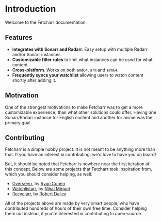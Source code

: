 # Introduction

Welcome to the Fetcharr documentation.

## Features

- **Integrates with Sonarr and Radarr**. Easy setup with multiple Radarr and/or Sonarr instances.
- **Customizable filter rules** to limit what instances can be used for what content.
- **Cross-platform**. Works on both `amd64`, `arm` and `arm64`.
- **Frequently syncs your watchlist** allowing users to watch content shortly after adding it.

## Motivation

One of the strongest motivations to make Fetcharr was to get a more customizable experience, than what other solutions could offer. Having one Sonarr/Radarr instance for English content and another for anime was the primary goal.

## Contributing

Fetcharr is a simple hobby project. It is not meant to be anything more than that. If you have an interest in contributing, we'd love to have you on board!

But, it should be noted that Fetcharr is nowhere near the first iteration of this concept. Below are some projects that Fetcharr took inspiration from, which you should consider helping, as well:
 - [Overseerr](https://github.com/sct/overseerr), by [Ryan Cohen](https://github.com/sct)
 - [Watchlistarr](https://github.com/nylonee/watchlistarr), by [Nihal Mirpuri](https://github.com/nylonee)
 - [Recyclarr](https://github.com/recyclarr/recyclarr), by [Robert Dailey](https://github.com/rcdailey)

All of the projects above are made by very smart people, who have contributed hundreds of hours of their own free time. Consider helping them out instead, if you're interested in contributing to open-source.